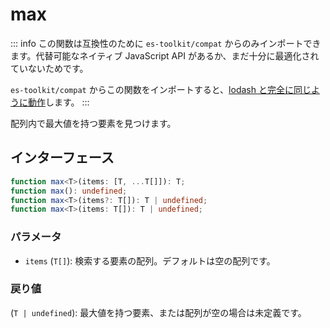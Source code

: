 # max

::: info
この関数は互換性のために `es-toolkit/compat` からのみインポートできます。代替可能なネイティブ JavaScript API があるか、まだ十分に最適化されていないためです。

`es-toolkit/compat` からこの関数をインポートすると、[lodash と完全に同じように動作](../../../compatibility.md)します。
:::

配列内で最大値を持つ要素を見つけます。


## インターフェース

```typescript
function max<T>(items: [T, ...T[]]): T;
function max(): undefined;
function max<T>(items?: T[]): T | undefined;
function max<T>(items: T[]): T | undefined;
```

### パラメータ

- `items` (`T[]`): 検索する要素の配列。デフォルトは空の配列です。

### 戻り値

(`T | undefined`): 最大値を持つ要素、または配列が空の場合は未定義です。